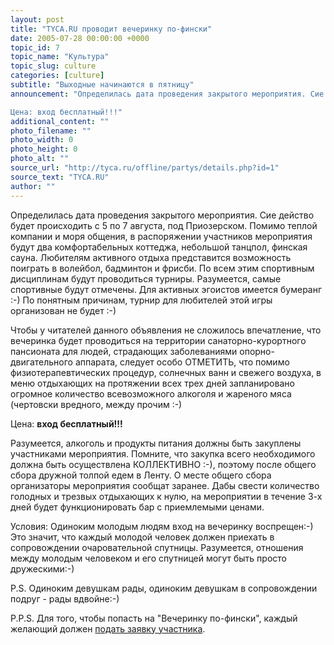 ```yaml
---
layout: post
title: "TYCA.RU проводит вечеринку по-фински"
date: 2005-07-28 00:00:00 +0000
topic_id: 7
topic_name: "Культура"
topic_slug: culture
categories: [culture]
subtitle: "Выходные начинаются в пятницу"
announcement: "Определилась дата проведения закрытого мероприятия. Сие действо будет происходить с 5 по 7 августа, под Приозерском. Помимо физиотерапевтических процедур, солнечных ванн и свежего воздуха, в меню отдыхающих на протяжении всех трех дней запланировано огромное количество всевозможного алкоголя и жареного мяса (чертовски вредного, между прочим :-)

Цена: вход бесплатный!!!"
additional_content: ""
photo_filename: ""
photo_width: 0
photo_height: 0
photo_alt: ""
source_url: "http://tyca.ru/offline/partys/details.php?id=1"
source_text: "TYCA.RU"
author: ""
---
```

Определилась дата проведения закрытого мероприятия. Сие действо будет происходить с 5 по 7 августа, под Приозерском. Помимо теплой компании и моря общения, в распоряжении участников мероприятия будут два комфортабельных коттеджа, небольшой танцпол, финская сауна. Любителям активного отдыха представится возможность поиграть в волейбол, бадминтон и фрисби. По всем этим спортивным дисциплинам будут проводиться турниры. Разумеется, самые спортивные будут отмечены. Для активных эгоистов имеется бумеранг :-) По понятным причинам, турнир для любителей этой игры организован не будет :-)

Чтобы у читателей данного объявления не сложилось впечатление, что вечеринка будет проводиться на территории санаторно-курортного пансионата для людей, страдающих заболеваниями опорно-двигательного аппарата, следует особо ОТМЕТИТЬ, что помимо физиотерапевтических процедур, солнечных ванн и свежего воздуха, в меню отдыхающих на протяжении всех трех дней запланировано огромное количество всевозможного алкоголя и жареного мяса (чертовски вредного, между прочим :-)

Цена: <strong>вход бесплатный!!!</strong>

Разумеется, алкоголь и продукты питания должны быть закуплены участниками мероприятия. Помните, что закупка всего необходимого должна быть осуществлена КОЛЛЕКТИВНО :-), поэтому после общего сбора дружной толпой едем в Ленту. О месте общего сбора организаторы мероприятия сообщат заранее. Дабы свести количество голодных и трезвых отдыхающих к нулю, на мероприятии в течение 3-х дней будет функционировать бар с приемлемыми ценами.

Условия: Одиноким молодым людям вход на вечеринку воспрещен:-) Это значит, что каждый молодой человек должен приехать в сопровождении очаровательной спутницы. Разумеется, отношения между молодым человеком и его спутницей могут быть просто дружескими:-)

P.S. Одиноким девушкам рады, одиноким девушкам в сопровождении подруг - рады вдвойне:-)

P.P.S. Для того, чтобы попасть на "Вечеринку по-фински", каждый желающий должен <a href="http://tyca.ru/offline/partys/details.php?id=1" target="_blank">подать заявку участника</a>.
